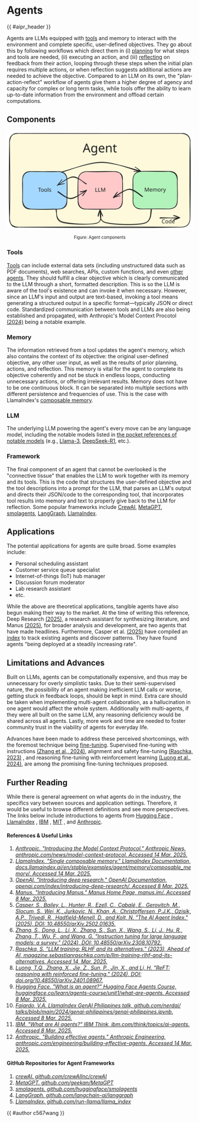 <!-- markdownlint-disable-file MD033 -->

# Agents

{{ #aipr_header }}

Agents are LLMs equipped with [tools](./tool_use.md) and memory to interact
with the environment and complete specific, user-defined objectives.
They go about this by following workflows which direct them in
(i) [planning](./planning.md) for what steps and tools are needed,
(ii) executing an action, and (iii) [reflecting](./reflection.md) on feedback
from their action, looping through these steps when the initial plan requires
multiple actions, or when reflection suggests additional actions are needed to
achieve the objective.
Compared to an LLM on its own, the "plan-action-reflect" workflow of agents
give them a higher degree of agency and capacity for complex or long term
tasks, while tools offer the ability to learn up-to-date information
from the environment and offload certain computations.

## Components

<center>
<img src="./agent.svg" alt="agent"> <!-- markdownlint-disable-line MD013 -->
</center>

<div
  class="figure-caption"
  style="text-align: center; font-size: 0.8em; margin-top: 10px;"
>
Figure: Agent components
</div>

### Tools

[Tools](./tool_use.md) can include external data sets (including
unstructured data such as PDF documents), web searches, APIs, custom functions,
and even [other agents](./multi_agents.md).
They should fulfill a clear objective which is clearly communicated
to the LLM through a short, formatted description.
This is so the LLM is aware of the tool's existence and can invoke it
when necessary. However, since an LLM's input and output are text-based,
invoking a tool means generating a structured output in a specific
format—typically JSON or direct code. Standardized communication
between tools and LLMs are also being established and propagated, with
Anthropic's Model Context Procotol [(2024)](https://www.anthropic.com/news/model-context-protocol)
being a notable example.

### Memory

The information retrieved from a tool updates the agent's memory,
which also contains the context of its objective: the original
user-defined objective, any other user input, as well as the results
of prior planning, actions, and reflection.
This memory is vital for the agent to complete its objective coherently
and not be stuck in endless loops, conducting unnecessary actions,
or offering irrelevant results. Memory does not have to be one continuous
block. It can be separated into multiple sections with different persistence
and frequencies of use. This is the case with LlamaIndex's
[composable memory](https://docs.llamaindex.ai/en/stable/examples/agent/memory/composable_memory/).

### LLM

The underlying LLM powering the agent's every move can be
any language model, including the notable models listed in
[the pocket references of notable models](../../models/README.md)
(e.g., [Llama-3](../../models/llama_3.md),
[DeepSeek-R1](../../models/deepseek_r1.md), etc.).

### Framework

The final component of an agent that cannot be overlooked is the
"connective tissue" that enables the LLM to work together with its memory
and its tools. This is the code that structures the user-defined objective
and the tool descriptions into a prompt for the LLM, that parses an LLM's
output and directs their JSON/code to the corresponding tool, that incorporates
tool results into memory and text to properly give back to
the LLM for reflection. Some popular frameworks include [CrewAI](https://github.com/crewAIInc/crewAI),
[MetaGPT](https://github.com/geekan/MetaGPT),
[smolagents](https://github.com/huggingface/smolagents),
[LangGraph](https://github.com/langchain-ai/langgraph),
[LlamaIndex](https://github.com/run-llama/llama_index).

## Applications

The potential applications for agents are quite broad. Some examples include:

- Personal scheduling assistant
- Customer service queue specialist
- Internet-of-things (IoT) hub manager
- Discussion forum moderator
- Lab research assistant
- etc.

While the above are theoretical applications, tangible agents have also begun
making their way to the market. At the time of writing this reference,
Deep Research [(2025)](https://openai.com/index/introducing-deep-research/),
a research assistant for synthesizing literature,
and Manus [(2025)](https://manus.im/),
for broader analysis and development,
are two agents that have made headlines. Furthermore, Casper et al. [(2025)](https://arxiv.org/pdf/2502.01635)
have compiled an [index](https://aiagentindex.mit.edu/index/)
to track existing agents and discover patterns. They
have found agents "being deployed at a steadily increasing rate".

## Limitations and Advances

Built on LLMs, agents can be computationally expensive,
and thus may be unnecessary for overly simplistic tasks.
Due to their semi-supervised nature, the possibility of an agent
making inefficient LLM calls or worse, getting stuck in feedback loops,
should be kept in mind.
Extra care should be taken when implementing multi-agent collaboration,
as a hallucination in one agent would affect the whole system.
Additionally with multi-agents, if they were all built on the same LLM,
any reasoning deficiency would be shared across all agents.
Lastly, more work and time are needed to foster community trust
in the viability of agents for everyday life.

Advances have been made to address these perceived shortcomings,
with the foremost technique being [fine-tuning](../fine_tuning/README.md).
Supervised fine-tuning with instructions
[(Zhang et al., 2024)](https://arxiv.org/abs/2308.10792),
alignment and safety fine-tuning
[(Raschka, 2023)](https://magazine.sebastianraschka.com/p/llm-training-rlhf-and-its-alternatives)
, and reasoning fine-tuning with reinforcement learning
[(Luong et al., 2024)](https://arxiv.org/abs/2401.08967),
are among the promising fine-tuning techniques proposed.

## Further Reading

While there is general agreement on what agents do in the industry,
the specifics vary between sources and application settings. Therefore,
it would be useful to browse different definitions and see more perspectives.
The links below include introductions to agents from
[Hugging Face](https://huggingface.co/learn/agents-course/unit1/what-are-agents)
,
[LlamaIndex](https://github.com/nerdai/talks/blob/main/2024/genai-philippines/genai-philippines.ipynb)
,
[IBM](https://www.ibm.com/think/topics/ai-agents)
,
[MIT](https://aiagentindex.mit.edu/)
,
and
[Anthropic](https://www.anthropic.com/engineering/building-effective-agents).

#### References & Useful Links <!-- markdownlint-disable-line MD001 -->

1. [_Anthropic. "Introducing the Model Context Protocol." Anthropic News,
   anthropic.com/news/model-context-protocol. Accessed 14 Mar. 2025._](https://www.anthropic.com/news/model-context-protocol)
2. [_LlamaIndex. "Single composable memory." LlamaIndex Documentation,
   docs.llamaindex.ai/en/stable/examples/agent/memory/composable_memory/.
   Accessed 14 Mar. 2025._](https://docs.llamaindex.ai/en/stable/examples/agent/memory/composable_memory/)
3. [_OpenAI. "Introducing deep research." OpenAI Documentation,
   openai.com/index/introducing-deep-research/. Accessed 8 Mar. 2025._](https://openai.com/index/introducing-deep-research/)
4. [_Manus. "Introducing Manus." Manus Home Page, manus.im/.
   Accessed 8 Mar. 2025._](https://manus.im/)
5. [_Casper, S., Bailey, L., Hunter, R., Ezell, C., Cabalé, E.,
   Gerovitch, M., Slocum, S., Wei, K., Jurkovic, N., Khan, A.,
   Christoffersen, P.J.K., Ozisik, A.P., Trivedi, R., Hadfield-Menell, D.,
   and Kolt, N. "The AI Agent Index." (2025),
   DOI: 10.48550/arXiv.2502.01635._](https://arxiv.org/pdf/2502.01635)
6. [_Zhang, S., Dong, L., Li, X., Zhang, S., Sun, X., Wang, S., Li, J., Hu, R.,
   Zhang, T., Wu, F., and Wang, G. "Instruction tuning for large
   language models: a survey." (2024),
   DOI: 10.48550/arXiv.2308.10792._](https://arxiv.org/abs/2308.10792)
7. [_Raschka, S. "LLM training: RLHF and its alternatives." (2023),
   Ahead of AI,
   magazine.sebastianraschka.com/p/llm-training-rlhf-and-its-alternatives.
   Accessed 14, Mar. 2025._](https://magazine.sebastianraschka.com/p/llm-training-rlhf-and-its-alternatives)
8. [_Luong, T.Q., Zhang, X., Jie, Z., Sun, P., Jin, X., and Li, H.
   "ReFT: reasoning with reinforced fine-tuning." (2024),
   DOI: doi.org/10.48550/arXiv.2401.08967._](https://arxiv.org/abs/2401.08967)
9. [_Hugging Face. "What is an agent?" Hugging Face Agents Course,
   huggingface.co/learn/agents-course/unit1/what-are-agents.
   Accessed 8 Mar. 2025._](https://huggingface.co/learn/agents-course/unit1/what-are-agents)
10. [_Fajardo, V.A. LlamaIndex GenAI Philippines talk, github.com/nerdai/
   talks/blob/main/2024/genai-philippines/genai-philippines.ipynb.
   Accessed 8 Mar. 2025._](https://github.com/nerdai/talks/blob/main/2024/genai-philippines/genai-philippines.ipynb)
11. [_IBM. "What are AI agents?" IBM Think, ibm.com/think/topics/ai-agents.
   Accessed 8 Mar. 2025._](https://www.ibm.com/think/topics/ai-agents)
12. [_Anthropic. "Building effective agents." Anthropic Engineering,
   anthropic.com/engineering/building-effective-agents.
   Accessed 14 Mar. 2025._](https://www.anthropic.com/engineering/building-effective-agents)

#### GitHub Repositories for Agent Frameworks

1. [_crewAI. github.com/crewAIInc/crewAI_](https://github.com/crewAIInc/crewAI)
2. [_MetaGPT. github.com/geekan/MetaGPT_](https://github.com/geekan/MetaGPT)
3. [_smolagents. github.com/huggingface/smolagents_](https://github.com/huggingface/smolagents)
4. [_LangGraph. github.com/langchain-ai/langgraph_](https://github.com/langchain-ai/langgraph)
5. [_LlamaIndex. github.com/run-llama/llama_index_](https://github.com/run-llama/llama_index)

<!-- Contributions -->

{{ #author c567wang }}
